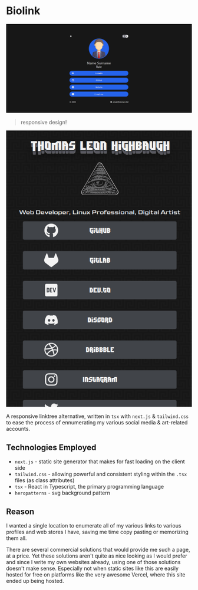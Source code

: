 # Biolink

![preview](./media/preview.png)

> responsive design!

![preview 2](./media/preview2.png)

A responsive linktree alternative, written in `tsx` with `next.js` & `tailwind.css` to ease the process of ennumerating my various social media & art-related accounts. 

## Technologies Employed 

- `next.js` - static site generator that makes for fast loading on the client side
- `tailwind.css` - allowing powerful and consistent styling within the `.tsx` files (as class attributes) 
- `tsx` - React in Typescript, the primary programming language
- `heropatterns` - svg background pattern 

## Reason

I wanted a single location to enumerate all of my various links to various profiles and web stores I have, saving me time copy pasting or memorizing them all. 

There are several commercial solutions that would provide me such a page, at a price. Yet these solutions aren't quite as nice looking as I would prefer and since I write my own websites already, using one of those solutions doesn't make sense. Especially not when static sites like this are easily hosted for free on platforms like the very awesome Vercel, where this site ended up being hosted. 
